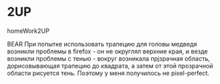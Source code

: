 # 2UP
homeWork2UP

BEAR
При попытке использовать трапецию для головы медведя возникли проблемы в firefox - он не округлял верхние края, и везде возникли проблемы с тенью - вокруг возникала прjзрачная область, дорисовывающая трапецию до квадрата, а затем от этой прозрачной области рисуется тень. Поэтому у меня получилось не pixel-perfect.
